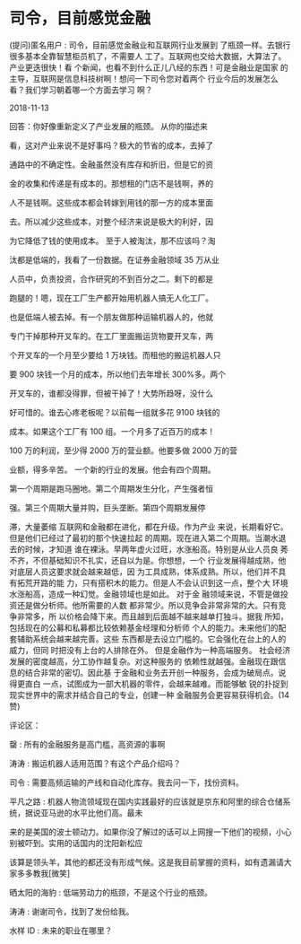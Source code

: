 # 司令，目前感觉金融

(提问)匿名用户 : 司令，目前感觉金融业和互联网行业发展到 了瓶颈一样。去银行很多基本全靠智慧柜员机了，不需要人 工了。互联网也交给大数据，大算法了。产业更迭很快！看 个新闻，也看不到什么正儿八经的东西！可是金融业是国家 的主导，互联网是信息科技树啊！想问一下司令您对着两个 行业今后的发展怎么看？我们学习朝着哪一个方面去学习 啊？

2018-11-13

回答：你好像重新定义了产业发展的瓶颈。 从你的描述来

看，这对产业来说不是好事吗？极大的节省的成本，去掉了

通路中的不确定性。金融虽然没有库存和折旧，但是它的资

金的收集和传递是有成本的。那想租的门店不是钱啊，养的

人不是钱啊。这些成本都会转嫁到用钱的那一方的成本里面

去。所以减少这些成本，对整个经济来说是极大的利好，因

为它降低了钱的使用成本。 至于人被淘汰，那不应该吗？淘

汰都是低端的，我看了一份数据。在证券金融领域 35 万从业

人员中，负责投资，合作研究的不到百分之二。剩下的都是

跑腿的！嗯，现在工厂生产都开始用机器人搞无人化工厂。

也是低端人被去掉。有一个朋友做那种运输机器人的，他就

专门干掉那种开叉车的。在工厂里面搬运货物要开叉车，两

个开叉车的一个月至少要给 1 万块钱。而租他的搬运机器人只

要 900 块钱一个月的成本，所以他们去年增长 300%多。两个

开叉车的，谁都没得罪，但被干掉了！大势所趋呀，没什么

好可惜的。谁去心疼老板呢？以前每一组就多花 9100 块钱的

成本。如果这个工厂有 100 组。一个月多了近百万的成本！

100 万的利润，至少得 2000 万的营业额。他要多做 2000 万的营

业额，得多辛苦。 一个新的行业的发展。他会有四个周期。

第一个周期是跑马圈地。第二个周期发生分化，产生强者恒

强。第三个周期大量并购，巨头垄断。第四个周期发展停

滞，大量萎缩 互联网和金融都在进化，都在升级。作为产业 来说，长期看好它。但是他们已经过了最初的那个快速拉起 的周期。现在进入第二个周期。当潮水退去的时候，才知道 谁在裸泳。早两年虚火过旺，水涨船高。特别是从业人员良 莠不齐，不但基础知识不扎实，还自以为是。你想想，一个 行业发展得越成熟，他对底层人员这要求就会越来越低，因 为工具成熟，体系成熟。所以，他们并不具有拓荒开路的能 力，只有搭积木的能力。但是人不会认识到这一点，整个大 环境水涨船高，造成一种幻觉。金融领域也是如此。 对于金 融领域来说，不管是做投资还是做分析师。他所需要的人数 都非常少。所以竞争会非常非常的大。只有竞争非常多，所 以价格会降下来。而且越到后面越不越来越单打独斗。据我 所知，包括现在的公募和私募都比较依赖基金经理和分析师 个人的能力。未来他们的配套辅助系统会越来越完善。这些 东西都是去设立门槛的。它会强化在台上的人的威力，但同 时把没有上台的人排除在外。 但是金融作为一种高端服务。 社会经济发展的密度越高，分工协作越复杂。对这种服务的 依赖性就越强。金融现在跟信息的结合非常的密切。因此基 于金融和业务去开创一种服务，会成为破局点。说得更直白 一点，试图成为一部大机器的零件，会越来越难。而能够敏 锐的扑捉到现实世界中的需求并结合自己的专业，创建一种 金融服务会更容易获得机会。(14 赞)

评论区：

罄 : 所有的金融服务是高门槛，高资源的事啊

涛涛 : 搬运机器人适用范围？有这个产品介绍吗？

司令 : 需要高频运输的产线和自动化库存。我去问一下，找份资料。

平凡之路 : 机器人物流领域现在国内实践最好的应该就是京东和阿里的综合仓储系统，据说亚马逊的水平比他们高。最未

来的是美国的波士顿动力。如果你没了解过的话可以上网搜一下他们的视频，小心别被吓到。实用的话国内的沈阳新松应

该算是领头羊，其他的都还没有形成气候。这是我目前掌握的资料，如有遗漏请大家多多教我[微笑]

晒太阳的海豹 : 低端劳动力的瓶颈，不是这个行业的瓶颈。

涛涛 : 谢谢司令，找到了发份给我。

水样 ID : 未来的职业在哪里？